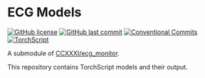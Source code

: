 # ECG Models

[![GitHub license](https://img.shields.io/github/license/ccxxxi/ecg_models)](LICENSE)
[![GitHub last commit](https://img.shields.io/github/last-commit/ccxxxi/ecg_models)](https://github.com/CCXXXI/ecg_models/commits)
[![Conventional Commits](https://img.shields.io/badge/Conventional%20Commits-1.0.0-%23FE5196?logo=conventionalcommits&logoColor=white)](https://conventionalcommits.org)
[![TorchScript](https://img.shields.io/badge/TorchScript-EE4C2C?logo=pytorch&logoColor=white)](https://pytorch.org)

A submodule of [CCXXXI/ecg_monitor](https://github.com/CCXXXI/ecg_monitor).

This repository contains TorchScript models and their output.
